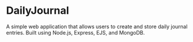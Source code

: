# DailyJournal
A simple web application that allows users to create and store daily journal entries. Built using Node.js, Express, EJS, and MongoDB.
